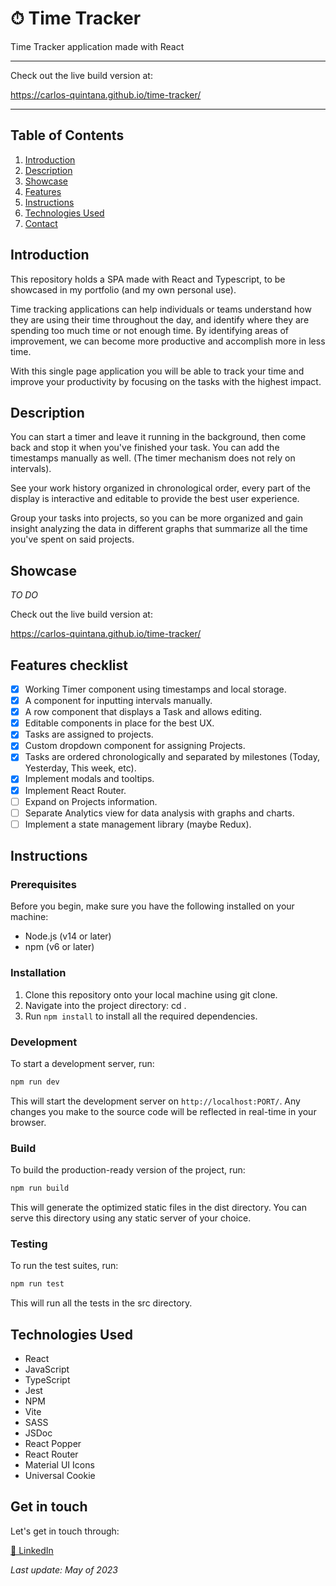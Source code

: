 # ⏱ Time Tracker
Time Tracker application made with React

- - - -
Check out the live build version at:

https://carlos-quintana.github.io/time-tracker/
- - - -

## Table of Contents
1. [Introduction](#introduction)
2. [Description](#description)
3. [Showcase](#showcase)
4. [Features](#features-checklist)
5. [Instructions](#instructions)
6. [Technologies Used](#technologies-used)
7. [Contact](#get-in-touch)

## Introduction

This repository holds a SPA made with React and Typescript, to be showcased in my portfolio (and my own personal use).

Time tracking applications can help individuals or teams understand how they are using their time throughout the day, and identify where they are spending too much time or not enough time. By identifying areas of improvement, we can become more productive and accomplish more in less time.

With this single page application you will be able to track your time and improve your productivity by focusing on the tasks with the highest impact.

## Description

You can start a timer and leave it running in the background, then come back and stop it when you've finished your task. You can add the timestamps manually as well. (The timer mechanism does not rely on intervals).

See your work history organized in chronological order, every part of the display is interactive and editable to provide the best user experience.

Group your tasks into projects, so you can be more organized and gain insight analyzing the data in different graphs that summarize all the time you've spent on said projects.

## Showcase

*TO DO*

Check out the live build version at:

https://carlos-quintana.github.io/time-tracker/

## Features checklist

- [X] Working Timer component using timestamps and local storage.
- [X] A component for inputting intervals manually.
- [X] A row component that displays a Task and allows editing.
- [X] Editable components in place for the best UX.
- [X] Tasks are assigned to projects.
- [X] Custom dropdown component for assigning Projects.
- [X] Tasks are ordered chronologically and separated by milestones (Today, Yesterday, This week, etc).
- [X] Implement modals and tooltips.
- [X] Implement React Router.
- [ ] Expand on Projects information.
- [ ] Separate Analytics view for data analysis with graphs and charts.
- [ ] Implement a state management library (maybe Redux).

## Instructions

### Prerequisites
Before you begin, make sure you have the following installed on your machine:
- Node.js (v14 or later)
- npm (v6 or later)

### Installation
1. Clone this repository onto your local machine using git clone.
1. Navigate into the project directory: cd <project-name>.
1. Run `npm install` to install all the required dependencies.

### Development
To start a development server, run:

```bash
npm run dev
```

This will start the development server on `http://localhost:PORT/`. Any changes you make to the source code will be reflected in real-time in your browser.

### Build
To build the production-ready version of the project, run:

```bash
npm run build
```
This will generate the optimized static files in the dist directory. You can serve this directory using any static server of your choice.

### Testing
To run the test suites, run:

```bash
npm run test
```

This will run all the tests in the src directory.


## Technologies Used

- React
- JavaScript
- TypeScript
- Jest
- NPM
- Vite
- SASS
- JSDoc
- React Popper
- React Router
- Material UI Icons
- Universal Cookie

## Get in touch

Let's get in touch through:

[💼 LinkedIn](https://linkedin.com/in/carlos-quintana-dev)

*Last update: May of 2023*
